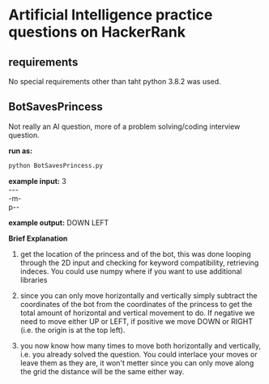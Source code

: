 # Artificial Intelligence practice questions on HackerRank

## requirements
No special requirements other than taht python 3.8.2 was used.

## BotSavesPrincess
Not really an AI question, more of a problem solving/coding interview question.

**run as:** 
```python 
python BotSavesPrincess.py
```

**example input:**
3<br>
---<br>
-m-<br>
p--<br>

**example output:**
DOWN
LEFT

**Brief Explanation**
1. get the location of the princess and of the bot, this was done looping through the 2D input and checking for keyword compatibility, retrieving indeces. You could use numpy where if you want to use additional libraries

2. since you can only move horizontally and vertically simply subtract the coordinates of the bot from the coordinates of the princess to get the total amount of horizontal and vertical movement to do. If negative we need to move either UP or LEFT, if positive we move DOWN or RIGHT (i.e. the origin is at the top left).

3. you now know how many times to move both horizontally and vertically, i.e. you already solved the question. You could interlace your moves or leave them as they are, it won't metter since you can only move along the grid the distance will be the same either way.
